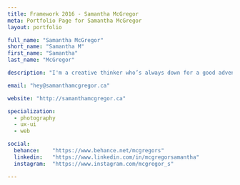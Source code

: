 ```yaml
---
title: Framework 2016 - Samantha McGregor
meta: Portfolio Page for Samantha McGregor
layout: portfolio

full_name: "Samantha McGregor"
short_name: "Samantha M"
first_name: "Samantha"
last_name: "McGregor"

description: "I'm a creative thinker who’s always down for a good adventure and I love to create beautiful, simple and effective designs."

email: "hey@samanthamcgregor.ca"

website: "http://samanthamcgregor.ca"

specialization:
  - photography
  - ux-ui
  - web

social:
  behance:    "https://www.behance.net/mcgregors"
  linkedin:   "https://www.linkedin.com/in/mcgregorsamantha"
  instagram:  "https://www.instagram.com/mcgregor_s"

---
```


